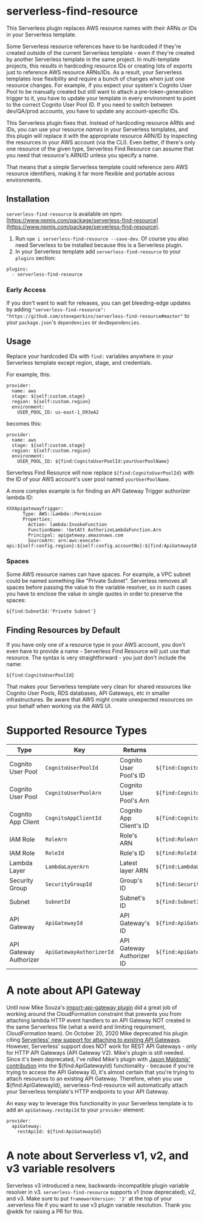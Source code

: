 # serverless-find-resource

This Serverless plugin replaces AWS resource names with their ARNs or IDs in your Serverless template.

Some Serverless resource references have to be hardcoded if they're created outside of the current Serverless template - even if they're created by another Serverless template in the same project. In multi-template projects, this results in hardcoding resource IDs or creating lots of exports just to reference AWS resource ARNs/IDs. As a result, your Serverless templates lose flexibility and require a bunch of changes when just one resource changes. For example, if you expect your system's Cognito User Pool to be manually created but still want to attach a pre-token-generation trigger to it, you have to update your template in every environment to point to the correct Cognito User Pool ID. If you need to switch between dev/QA/prod accounts, you have to update any account-specific IDs.

This Serverless plugin fixes that. Instead of hardcoding resource ARNs and IDs, you can use your resource _names_ in your Serverless templates, and this plugin will replace it with the appropriate resource ARN/ID by inspecting the resources in your AWS account (via the CLI). Even better, if there's only one resource of the given type, Serverless Find Resource can assume that you need that resource's ARN/ID unless you specify a name.

That means that a simple Serverless template could reference zero AWS resource identifiers, making it far more flexible and portable across environments.

## Installation

`serverless-find-resource` is available on npm: [https://www.npmjs.com/package/serverless-find-resource](https://www.npmjs.com/package/serverless-find-resource).

1. Run `npm i serverless-find-resource --save-dev`. Of course you also need Serverless to be installed because this is a Serverless plugin.
2. In your Serverless template add `serverless-find-resource` to your `plugins` section:

```
plugins:
  - serverless-find-resource
```

### Early Access

If you don't want to wait for releases, you can get bleeding-edge updates by adding `"serverless-find-resource": "https://github.com/steveperkins/serverless-find-resource#master"` to your `package.json`'s `dependencies` or `devDependencies`.

## Usage

Replace your hardcoded IDs with `find:` variables anywhere in your Serverless template except region, stage, and credentials.

For example, this:

```
provider:
  name: aws
  stage: ${self:custom.stage}
  region: ${self:custom.region}
  environment:
    USER_POOL_ID: us-east-1_D93eA2
```

becomes this:

```
provider:
  name: aws
  stage: ${self:custom.stage}
  region: ${self:custom.region}
  environment:
    USER_POOL_ID: ${find:CognitoUserPoolId:yourUserPoolName}
```

Serverless Find Resource will now replace `${find:CognitoUserPoolId}` with the ID of your AWS account's user pool named `yourUserPoolName`.

A more complex example is for finding an API Gateway Trigger authorizer lambda ID:
```
XXXApigatewayTrigger:
      Type: AWS::Lambda::Permission
      Properties:
        Action: lambda:InvokeFunction
        FunctionName: !GetAtt AuthorizeLambdaFunction.Arn
        Principal: apigateway.amazonaws.com
        SourceArn: arn:aws:execute-api:${self:config.region}:${self:config.accountNo}:${find:ApiGatewayId:ApiGatewayName}/authorizers/${find:ApiGatewayAuthorizerId:ApiGatewayName/lambdaAuthorizerName}
```

### Spaces
Some AWS resource names can have spaces. For example, a VPC subnet could be named something like "Private Subnet". Serverless removes all spaces before passing the value to the variable resolver, so in such cases you have to enclose the value in single quotes in order to preserve the spaces:

```
${find:SubnetId:'Private Subnet'}
```

## Finding Resources by Default

If you have only one of a resource type in your AWS account, you don't even have to provide a name - Serverless Find Resource will just use that resource. The syntax is very straightforward - you just don't include the name:

```
${find:CognitoUserPoolId}
```

That makes your Serverless template very clean for shared resources like Cognito User Pools, RDS databases, API Gateways, etc in smaller infrastructures. Be aware that AWS might create unexpected resources on your behalf when working via the AWS UI.

# Supported Resource Types

| Type                   | Key                      | Returns                   | Example                                                            |
| ---------------------- | ------------------------ | ------------------------- | ------------------------------------------------------------------ |
| Cognito User Pool      | `CognitoUserPoolId`      | Cognito User Pool's ID    | `${find:CognitoUserPoolId:yourUserPoolName}`                       |
| Cognito User Pool      | `CognitoUserPoolArn`     | Cognito User Pool's Arn   | `${find:CognitoUserPoolArn:yourUserPoolName}`                      |
| Cognito App Client     | `CognitoAppClientId`     | Cognito App Client's ID   | `${find:CognitoAppClientId:yourUserPoolName.yourAppClientName}`    |
| IAM Role               | `RoleArn`                | Role's ARN                | `${find:RoleArn:yourRoleName}`                                     |
| IAM Role               | `RoleId`                 | Role's ID                 | `${find:RoleId:yourRoleName}`                                      |
| Lambda Layer           | `LambdaLayerArn`         | Latest layer ARN          | `${find:LambdaLayerArn:yourLayerName}`                             |
| Security Group         | `SecurityGroupId`        | Group's ID                | `${find:SecurityGroupId:yourGroupName}`                            |
| Subnet                 | `SubnetId`               | Subnet's ID               | `${find:SubnetId:yourSubnetName}`                                  |
| API Gateway            | `ApiGatewayId`           | API Gateway's ID          | `${find:ApiGatewayId:yourApiGatewayName}`                          |
| API Gateway Authorizer | `ApiGatewayAuthorizerId` | API Gateway Authorizer ID | `${find:ApiGatewayAuthorizerId:yourApiGatewayName.yourAuthorizerName}` |

# A note about API Gateway
Until now Mike Souza's [import-api-gateway plugin](https://github.com/MikeSouza/serverless-import-apigateway) did a great job of working around the CloudFormation constraint that prevents you from attaching lambda HTTP event handlers to an API Gateway NOT created in the same Serverless file (what a weird and limiting requirement, CloudFormation team). On October 20, 2020 Mike deprecated his plugin citing [Serverless' new support for attaching to existing API Gateways](https://www.serverless.com/framework/docs/providers/aws/events/apigateway/#easiest-and-cicd-friendly-example-of-using-shared-api-gateway-and-api-resources). However, Serverless' support does NOT work for REST API Gateways - only for HTTP API Gateways (API Gateway V2). Mike's plugin is still needed. Since it's been deprecated, I've rolled Mike's plugin with [Jason Maldonis' contribution](https://github.com/jjmaldonis) into the ${find:ApiGatewayId} functionality - because if you're trying to access the API Gateway ID, it's almost certain that you're trying to attach resources to an existing API Gateway. Therefore, when you use ${find:ApiGatewayId}, serverless-find-resource will automatically attach your Serverless template's HTTP endpoints to your API Gateway.

An easy way to leverage this functionality in your Serverless template is to add an `apiGateway.restApiId` to your `provider` element:

```
provider:
  apiGateway:
    restApiId: ${find:ApiGatewayId}
```

# A note about Serverless v1, v2, and v3 variable resolvers

Serverless v3 introduced a new, backwards-incompatible plugin variable resolver in v3. `serverless-find-resource` supports v1 (now deprecated), v2, and v3. Make sure to put `frameworkVersion: '3'` at the top of your .serverless file if you want to use v3 plugin variable resolution. Thank you @wktk for raising a PR for this.